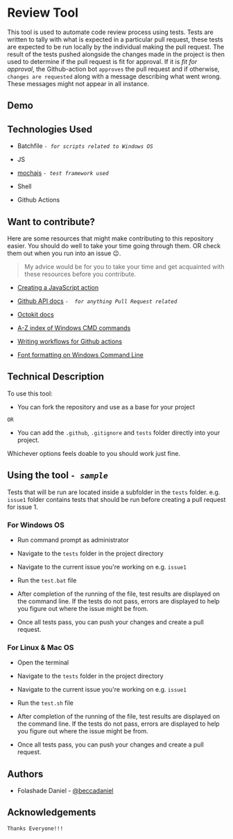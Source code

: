 # Review Tool

This tool is used to automate code review process using tests. Tests are written to tally with what is expected in a particular pull request, these tests are expected to be run locally by the individual making the pull request. The result of the tests pushed alongside the changes made in the project is then used to determine if the pull request is fit for approval. If it is *fit for approval*, the Github-action bot `approves` the pull request and if otherwise, `changes are requested` along with a message describing what went wrong. These messages might not appear in all instance.

## Demo

## Technologies Used

- Batchfile *`- for scripts related to Windows OS`*

- JS

- [mochajs](https://mochajs.org) *`- test framework used`*

- Shell

- Github Actions

## Want to contribute?

Here are some resources that might make contributing to this repository easier. You should do well to take your time going through them. OR check them out when you run into an issue 😉.

> My advice would be for you to take your time and get acquainted with these resources before you contribute.

- [Creating a JavaScript action](https://docs.github.com/en/actions/creating-actions/creating-a-javascript-action)

- [Github API docs](https://docs.github.com/en/rest/reference/pulls#list-pull-requests-files) *`-  for anything Pull Request related`*

- [Octokit docs](https://octokit.github.io/rest.js/v18#usage)

- [A-Z index of Windows CMD commands](https://ss64.com/nt/)

- [Writing workflows for Github actions](https://docs.github.com/en/actions/reference/workflow-syntax-for-github-actions)

- [Font formatting on Windows Command Line](https://gist.githubusercontent.com/mlocati/fdabcaeb8071d5c75a2d51712db24011/raw/b710612d6320df7e146508094e84b92b34c77d48/win10colors.cmd)

## Technical Description
To use this tool:

- You can fork the repository and use as a base for your project 

`OR`

- You can add the `.github`, `.gitignore` and `tests` folder directly into your project.

Whichever options feels doable to you should work just fine.

## Using the tool *`- sample`*
Tests that will be run are located inside a subfolder in the `tests` folder. e.g. `issue1` folder contains tests that should be run before creating a pull request for issue 1.

### For Windows OS
- Run command prompt as administrator

- Navigate to the `tests` folder in the project directory

- Navigate to the current issue you're working on e.g. `issue1`

- Run the `test.bat` file

- After completion of the running of the file, test results are displayed on the command line. If the tests do not pass, errors are displayed to help you figure out where the issue might be from.

- Once all tests pass, you can push your changes and create a pull request.

### For Linux & Mac OS
- Open the terminal

- Navigate to the `tests` folder in the project directory

- Navigate to the current issue you're working on e.g. `issue1`

- Run the `test.sh` file

- After completion of the running of the file, test results are displayed on the command line. If the tests do not pass, errors are displayed to help you figure out where the issue might be from.

- Once all tests pass, you can push your changes and create a pull request.

## Authors
- Folashade Daniel - [@beccadaniel](github.com/beccadaniel)

## Acknowledgements
`Thanks Everyone!!!`